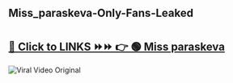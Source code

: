 
 ## Miss_paraskeva-Only-Fans-Leaked

# <h2><a href="https://clipsfans.com/Miss_paraskeva&ref=git">🔗 Click to LINKS ⏩⏩ 👉 🟢 Miss paraskeva </a></h2>

<a href="https://clipsfans.com/Miss_paraskeva&ref=git" rel="nofollow" data-target="animated-image.originalLink"><img src="https://i.ibb.co.com/xMMVF88/686577567.gif" alt="Viral Video Original" style="max-width: 100%; display: inline-block;" data-target="animated-image.originalImage"></a>
